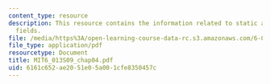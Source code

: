 ```yaml
---
content_type: resource
description: This resource contains the information related to static and quasistatic
  fields.
file: /media/https%3A/open-learning-course-data-rc.s3.amazonaws.com/6-013-electromagnetics-and-applications-spring-2009/6161c652ae2051e05a001cfe8350457c_MIT6_013S09_chap04.pdf
file_type: application/pdf
resourcetype: Document
title: MIT6_013S09_chap04.pdf
uid: 6161c652-ae20-51e0-5a00-1cfe8350457c
---
```

